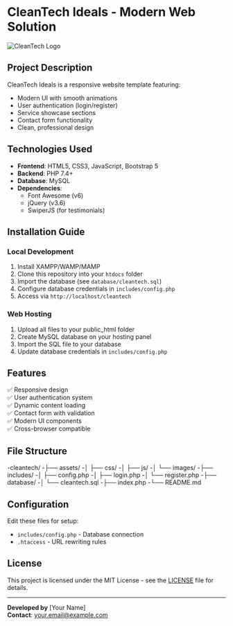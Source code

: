 # CleanTech Ideals - Modern Web Solution

![CleanTech Logo](<[assets/images/logo.png](https://www.pinterest.com/pin/10766486606004562/)>) <!-- Add your logo path -->

## Project Description

CleanTech Ideals is a responsive website template featuring:

- Modern UI with smooth animations
- User authentication (login/register)
- Service showcase sections
- Contact form functionality
- Clean, professional design

## Technologies Used

- **Frontend**: HTML5, CSS3, JavaScript, Bootstrap 5
- **Backend**: PHP 7.4+
- **Database**: MySQL
- **Dependencies**:
  - Font Awesome (v6)
  - jQuery (v3.6)
  - SwiperJS (for testimonials)

## Installation Guide

### Local Development

1. Install XAMPP/WAMP/MAMP
2. Clone this repository into your `htdocs` folder
3. Import the database (see `database/cleantech.sql`)
4. Configure database credentials in `includes/config.php`
5. Access via `http://localhost/cleantech`

### Web Hosting

1. Upload all files to your public_html folder
2. Create MySQL database on your hosting panel
3. Import the SQL file to your database
4. Update database credentials in `includes/config.php`

## Features

✅ Responsive design  
✅ User authentication system  
✅ Dynamic content loading  
✅ Contact form with validation  
✅ Modern UI components  
✅ Cross-browser compatible

## File Structure

-cleantech/
-├── assets/
-│ ├── css/
-│ ├── js/
-│ └── images/
-├── includes/
-│ ├── config.php
-│ ├── login.php
-│ └── register.php
-├── database/
-│ └── cleantech.sql
-├── index.php
-└── README.md

## Configuration

Edit these files for setup:

- `includes/config.php` - Database connection
- `.htaccess` - URL rewriting rules

## License

This project is licensed under the MIT License - see the [LICENSE](LICENSE) file for details.

---

**Developed by** [Your Name]  
**Contact**: your.email@example.com

